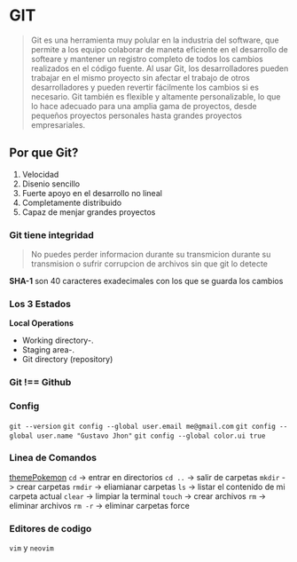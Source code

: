 # GIT

> Git es una herramienta muy polular en la industria del software, que permite a los equipo colaborar de maneta eficiente en el desarrollo de softeare y mantener un registro completo de todos los cambios realizados en el código fuente. Al usar Git, los desarrolladores pueden trabajar en el mismo proyecto sin afectar el trabajo de otros desarrolladores y pueden revertir fácilmente los cambios si es necesario. Git también es flexible y altamente personalizable, lo que lo hace adecuado para una amplia gama de proyectos, desde pequeños proyectos personales hasta grandes proyectos empresariales.

## Por que Git?

1. Velocidad
2. Disenio sencillo
3. Fuerte apoyo en el desarrollo no lineal
4. Completamente distribuido
5. Capaz de menjar grandes proyectos 

### Git tiene integridad 
> No puedes perder informacion durante su transmicion durante su transmision o sufrir corrupcion de archivos sin que git lo detecte

**SHA-1** son 40 caracteres exadecimales con los que se guarda los cambios

### Los 3 Estados

**Local Operations**

- Working directory-. 
- Staging area-.
- Git directory (repository)

### Git !== Github

### Config
`git --version`
`git config --global user.email me@gmail.com`
`git config --global user.name "Gustavo Jhon"`
`git config --global color.ui true`

### Linea de Comandos
[themePokemon](https://github.com/LazoCoder/Pokemon-Terminal)
`cd` -> entrar en directorios
`cd ..` -> salir de carpetas
`mkdir` -> crear carpetas
`rmdir` -> eliamianar carpetas
`ls` -> listar el contenido de mi carpeta actual
`clear` -> limpiar la terminal 
`touch` -> crear archivos 
`rm` -> eliminar archivos 
`rm -r` -> eliminar carpetas force

### Editores de codigo
`vim` y `neovim`
